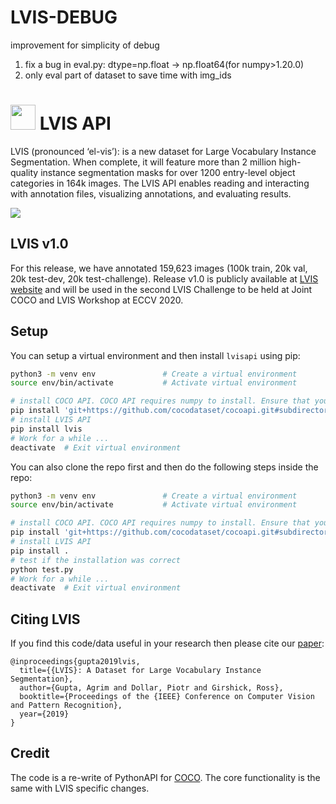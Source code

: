 # LVIS-DEBUG
improvement for simplicity of debug 
1. fix a bug in eval.py: dtype=np.float -> np.float64(for numpy>1.20.0)
2. only eval part of dataset to save time with img_ids

# <img src="images/lvis_icon.svg" height="40"> LVIS API


LVIS (pronounced ‘el-vis’): is a new dataset for Large Vocabulary Instance Segmentation.
When complete, it will feature more than 2 million high-quality instance segmentation masks for over 1200 entry-level object categories in 164k images. The LVIS API enables reading and interacting with annotation files, visualizing annotations, and evaluating results.

<img src="images/examples.png"/>

## LVIS v1.0

For this release, we have annotated 159,623 images (100k train, 20k val, 20k test-dev, 20k test-challenge). Release v1.0 is publicly available at [LVIS website](http://www.lvisdataset.org) and will be used in the second LVIS Challenge to be held at Joint COCO and LVIS Workshop at ECCV 2020.

## Setup
You can setup a virtual environment and then install `lvisapi` using pip:

```bash
python3 -m venv env               # Create a virtual environment
source env/bin/activate           # Activate virtual environment

# install COCO API. COCO API requires numpy to install. Ensure that you installed numpy.
pip install 'git+https://github.com/cocodataset/cocoapi.git#subdirectory=PythonAPI'
# install LVIS API
pip install lvis
# Work for a while ...
deactivate  # Exit virtual environment
```

You can also clone the repo first and then do the following steps inside the repo:
```bash
python3 -m venv env               # Create a virtual environment
source env/bin/activate           # Activate virtual environment

# install COCO API. COCO API requires numpy to install. Ensure that you installed numpy.
pip install 'git+https://github.com/cocodataset/cocoapi.git#subdirectory=PythonAPI'
# install LVIS API
pip install .
# test if the installation was correct
python test.py
# Work for a while ...
deactivate  # Exit virtual environment
```
## Citing LVIS

If you find this code/data useful in your research then please cite our [paper](https://arxiv.org/abs/1908.03195):
```
@inproceedings{gupta2019lvis,
  title={{LVIS}: A Dataset for Large Vocabulary Instance Segmentation},
  author={Gupta, Agrim and Dollar, Piotr and Girshick, Ross},
  booktitle={Proceedings of the {IEEE} Conference on Computer Vision and Pattern Recognition},
  year={2019}
}
```

## Credit

The code is a re-write of PythonAPI for [COCO](https://github.com/cocodataset/cocoapi).
The core functionality is the same with LVIS specific changes.  
